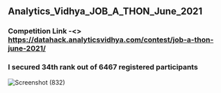 ## Analytics_Vidhya_JOB_A_THON_June_2021

### Competition Link -<> https://datahack.analyticsvidhya.com/contest/job-a-thon-june-2021/
### I secured 34th rank out of 6467 registered participants

![Screenshot (832)](https://user-images.githubusercontent.com/40290007/124434549-a13c1d80-dd91-11eb-8f1c-71952f70d79e.png)

